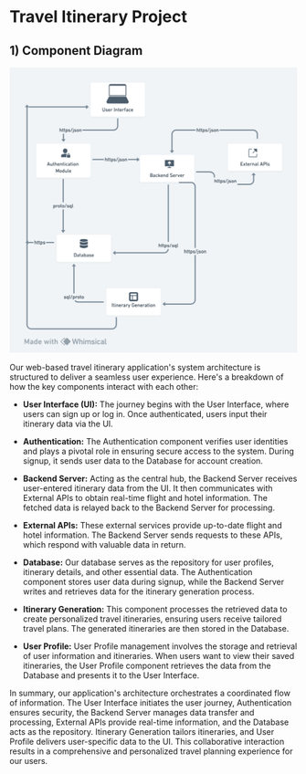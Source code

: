 # Travel Itinerary Project

## 1) Component Diagram

![Component Diagram](components.jpg)

Our web-based travel itinerary application's system architecture is structured to deliver a seamless user experience. Here's a breakdown of how the key components interact with each other:

- **User Interface (UI):** The journey begins with the User Interface, where users can sign up or log in. Once authenticated, users input their itinerary data via the UI.

- **Authentication:** The Authentication component verifies user identities and plays a pivotal role in ensuring secure access to the system. During signup, it sends user data to the Database for account creation.

- **Backend Server:** Acting as the central hub, the Backend Server receives user-entered itinerary data from the UI. It then communicates with External APIs to obtain real-time flight and hotel information. The fetched data is relayed back to the Backend Server for processing.

- **External APIs:** These external services provide up-to-date flight and hotel information. The Backend Server sends requests to these APIs, which respond with valuable data in return.

- **Database:** Our database serves as the repository for user profiles, itinerary details, and other essential data. The Authentication component stores user data during signup, while the Backend Server writes and retrieves data for the itinerary generation process.

- **Itinerary Generation:** This component processes the retrieved data to create personalized travel itineraries, ensuring users receive tailored travel plans. The generated itineraries are then stored in the Database.

- **User Profile:** User Profile management involves the storage and retrieval of user information and itineraries. When users want to view their saved itineraries, the User Profile component retrieves the data from the Database and presents it to the User Interface.

In summary, our application's architecture orchestrates a coordinated flow of information. The User Interface initiates the user journey, Authentication ensures security, the Backend Server manages data transfer and processing, External APIs provide real-time information, and the Database acts as the repository. Itinerary Generation tailors itineraries, and User Profile delivers user-specific data to the UI. This collaborative interaction results in a comprehensive and personalized travel planning experience for our users.